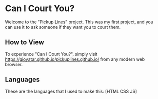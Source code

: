 # Can I Court You?
Welcome to the "Pickup Lines" project. This was my first project, and you can use it to ask someone if they want you to court them.
## How to View
To experience "Can I Court You?", simply visit https://gioyatar.github.io/pickuplines.github.io/ from any modern web browser.
## Languages
These are the languages that I used to make this:
[HTML
CSS
JS]

